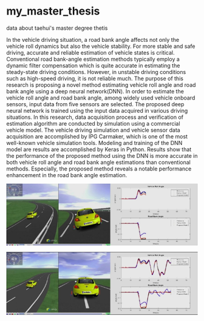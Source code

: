 # my_master_thesis
data about taehui's master degree thetis

 In the vehicle driving situation, a road bank angle affects not only the vehicle roll dynamics but also the vehicle stability. For more stable and safe driving, accurate
and reliable estimation of vehicle states is critical. Conventional road bank-angle estimation methods typically employ a dynamic filter compensation which is quite accurate in estimating the steady-state driving conditions. However, in unstable driving conditions such as high-speed driving, it is not reliable much.
 The purpose of this research is proposing a novel method estimating vehicle roll angle and road bank angle using a deep neural network(DNN). In order to estimate the vehicle roll angle and road bank angle, among widely used vehicle onboard sensors, input data from five sensors are selected. The proposed deep neural network is trained using the input data acquired in various driving situations.
 In this research, data acquisition process and verification of estimation algorithm are conducted by simulation using a commercial vehicle model. The vehicle driving simulation and vehicle sensor data acquisition are accomplished by IPG Carmaker, which is one of the most well-known vehicle simulation tools. Modeling and training of the DNN model are results are accomplished by Keras in Python. 
 Results show that the performance of the proposed method using the DNN is more accurate in both vehicle roll angle and road bank angle estimations than conventional methods. Especially, the proposed method reveals a notable performance enhancement in the road bank angle estimation.
 
 ![images1](https://github.com/THLEE-KR/my_master_thesis/blob/master/thesis1.JPG)
 
 ![images2](https://github.com/THLEE-KR/my_master_thesis/blob/master/thesis2.JPG)
